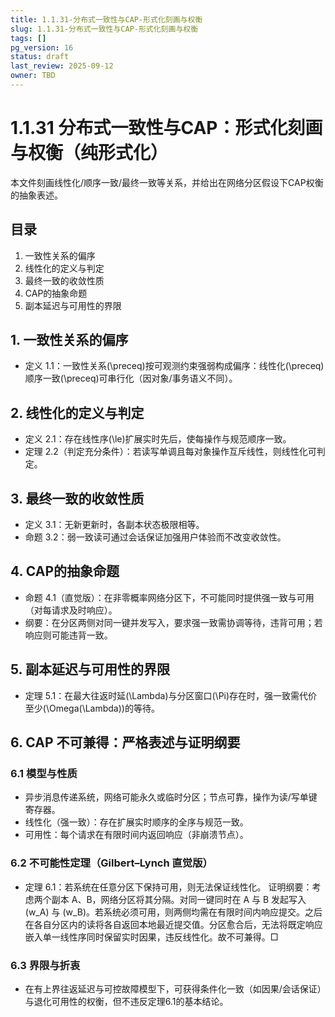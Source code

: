 ```yaml
---
title: 1.1.31-分布式一致性与CAP-形式化刻画与权衡
slug: 1.1.31-分布式一致性与CAP-形式化刻画与权衡
tags: []
pg_version: 16
status: draft
last_review: 2025-09-12
owner: TBD
---
```


# 1.1.31 分布式一致性与CAP：形式化刻画与权衡（纯形式化）

本文件刻画线性化/顺序一致/最终一致等关系，并给出在网络分区假设下CAP权衡的抽象表述。

## 目录

1. 一致性关系的偏序
2. 线性化的定义与判定
3. 最终一致的收敛性质
4. CAP的抽象命题
5. 副本延迟与可用性的界限

## 1. 一致性关系的偏序

- 定义 1.1：一致性关系\(\preceq\)按可观测约束强弱构成偏序：线性化\(\preceq\)顺序一致\(\preceq\)可串行化（因对象/事务语义不同）。

## 2. 线性化的定义与判定

- 定义 2.1：存在线性序\(\le\)扩展实时先后，使每操作与规范顺序一致。
- 定理 2.2（判定充分条件）：若读写单调且每对象操作互斥线性，则线性化可判定。

## 3. 最终一致的收敛性质

- 定义 3.1：无新更新时，各副本状态极限相等。
- 命题 3.2：弱一致读可通过会话保证加强用户体验而不改变收敛性。

## 4. CAP的抽象命题

- 命题 4.1（直觉版）：在非零概率网络分区下，不可能同时提供强一致与可用（对每请求及时响应）。
- 纲要：在分区两侧对同一键并发写入，要求强一致需协调等待，违背可用；若响应则可能违背一致。

## 5. 副本延迟与可用性的界限

- 定理 5.1：在最大往返时延\(\Lambda\)与分区窗口\(\Pi\)存在时，强一致需代价至少\(\Omega(\Lambda)\)的等待。

## 6. CAP 不可兼得：严格表述与证明纲要

### 6.1 模型与性质

- 异步消息传递系统，网络可能永久或临时分区；节点可靠，操作为读/写单键寄存器。
- 线性化（强一致）：存在扩展实时顺序的全序与规范一致。
- 可用性：每个请求在有限时间内返回响应（非崩溃节点）。

### 6.2 不可能性定理（Gilbert–Lynch 直觉版）

- 定理 6.1：若系统在任意分区下保持可用，则无法保证线性化。
  证明纲要：考虑两个副本 A、B，网络分区将其分隔。对同一键同时在 A 与 B 发起写入 \(w_A\) 与 \(w_B\)。若系统必须可用，则两侧均需在有限时间内响应提交。之后在各自分区内的读将各自返回本地最近提交值。分区愈合后，无法将既定响应嵌入单一线性序同时保留实时因果，违反线性化。故不可兼得。□

### 6.3 界限与折衷

- 在有上界往返延迟与可控故障模型下，可获得条件化一致（如因果/会话保证）与退化可用性的权衡，但不违反定理6.1的基本结论。
